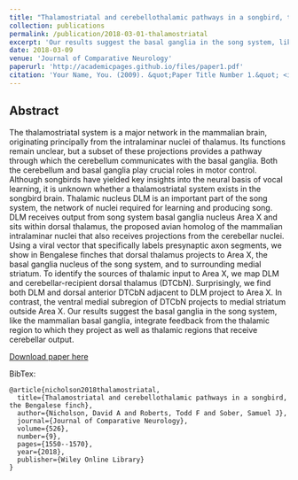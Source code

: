 ```yaml
---
title: "Thalamostriatal and cerebellothalamic pathways in a songbird, the Bengalese finch"
collection: publications
permalink: /publication/2018-03-01-thalamostriatal
excerpt: 'Our results suggest the basal ganglia in the song system, like the mammalian basal ganglia, integrate feedback from the thalamic region to which they project as well as thalamic regions that receive cerebellar output.'
date: 2018-03-09
venue: 'Journal of Comparative Neurology'
paperurl: 'http://academicpages.github.io/files/paper1.pdf'
citation: 'Your Name, You. (2009). &quot;Paper Title Number 1.&quot; <i>Journal 1</i>. 1(1).'
---
```


## Abstract
The thalamostriatal system is a major network in the mammalian brain, originating principally from the intralaminar nuclei of thalamus. Its functions remain unclear, but a subset of these projections provides a pathway through which the cerebellum communicates with the basal ganglia. Both the cerebellum and basal ganglia play crucial roles in motor control. Although songbirds have yielded key insights into the neural basis of vocal learning, it is unknown whether a thalamostriatal system exists in the songbird brain. Thalamic nucleus DLM is an important part of the song system, the network of nuclei required for learning and producing song. DLM receives output from song system basal ganglia nucleus Area X and sits within dorsal thalamus, the proposed avian homolog of the mammalian intralaminar nuclei that also receives projections from the cerebellar nuclei. Using a viral vector that specifically labels presynaptic axon segments, we show in Bengalese finches that dorsal thalamus projects to Area X, the basal ganglia nucleus of the song system, and to surrounding medial striatum. To identify the sources of thalamic input to Area X, we map DLM and cerebellar-recipient dorsal thalamus (DTCbN). Surprisingly, we find both DLM and dorsal anterior DTCbN adjacent to DLM project to Area X. In contrast, the ventral medial subregion of DTCbN projects to medial striatum outside Area X. Our results suggest the basal ganglia in the song system, like the mammalian basal ganglia, integrate feedback from the thalamic region to which they project as well as thalamic regions that receive cerebellar output.

[Download paper here](http://academicpages.github.io/files/paper1.pdf)

BibTex:
```
@article{nicholson2018thalamostriatal,
  title={Thalamostriatal and cerebellothalamic pathways in a songbird, the Bengalese finch},
  author={Nicholson, David A and Roberts, Todd F and Sober, Samuel J},
  journal={Journal of Comparative Neurology},
  volume={526},
  number={9},
  pages={1550--1570},
  year={2018},
  publisher={Wiley Online Library}
}
```
